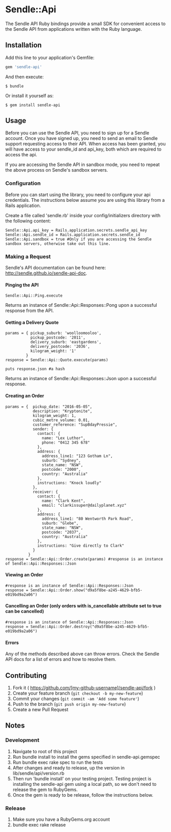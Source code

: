 # Sendle::Api

The Sendle API Ruby bindings provide a small SDK for convenient access to the Sendle API from applications written with the Ruby language.

## Installation

Add this line to your application's Gemfile:

```ruby
gem 'sendle-api'
```

And then execute:

    $ bundle

Or install it yourself as:

    $ gem install sendle-api

## Usage

Before you can use the Sendle API, you need to sign up for a Sendle account. Once you have signed up, you need to send an email to Sendle support requesting access to their API. When access has been granted, you will have access to your sendle_id and api_key, both which are required to access the api.

If you are accessing the Sendle API in sandbox mode, you need to repeat the above process on Sendle's sandbox servers.

### Configuration

Before you can start using the library, you need to configure your api credentials. The instructions below assume you are using this library from a Rails application.

Create a file called 'sendle.rb' inside your config/initializers directory with the following content:
```
Sendle::Api.api_key = Rails.application.secrets.sendle_api_key 
Sendle::Api.sendle_id = Rails.application.secrets.sendle_id
Sendle::Api.sandbox = true #Only if you are accessing the Sendle sandbox servers, otherwise take out this line.
```

### Making a Request

Sendle's API documentation can be found here: http://sendle.github.io/sendle-api-doc.

#### Pinging the API
```
Sendle::Api::Ping.execute
```

Returns an instance of Sendle::Api::Responses::Pong upon a successful response from the API. 

#### Getting a Delivery Quote
```
params = { pickup_suburb: 'woolloomooloo',
           pickup_postcode: '2011',
           delivery_suburb: 'eastgardens',
           delivery_postcode: '2036',
           kilogram_weight: '1'
         }
response = Sendle::Api::Quote.execute(params)

puts response.json #a hash 
```

Returns an instance of Sendle::Api::Responses::Json upon a successful response. 

#### Creating an Order
```
params = {  pickup_date: "2016-05-05",
            description: "Kryptonite",
            kilogram_weight: 1,
            cubic_metre_volume: 0.01,
            customer_reference: "SupBdayPressie",
            sender: {
              contact: {
                name: "Lex Luthor",
                phone: "0412 345 678"
              },
              address: {
                address_line1: "123 Gotham Ln",
                suburb: "Sydney",
                state_name: "NSW",
                postcode: "2000",
                country: "Australia"
              },
              instructions: "Knock loudly"
            },
            receiver: {
              contact: {
                name: "Clark Kent",
                email: "clarkissuper@dailyplanet.xyz"
              },
              address: {
                address_line1: "80 Wentworth Park Road",
                suburb: "Glebe",
                state_name: "NSW",
                postcode: "2037",
                country: "Australia"
              },
              instructions: "Give directly to Clark"
            }
          }
response = Sendle::Api::Order.create(params) #response is an instance of Sendle::Api::Responses::Json
```

#### Viewing an Order
```
#response is an instance of Sendle::Api::Responses::Json
response = Sendle::Api::Order.show("d9a5f8be-a245-4629-bfb5-e019bd9a2a06")
```

#### Cancelling an Order (only orders with is_cancellable attribute set to true can be cancelled)
```
#response is an instance of Sendle::Api::Responses::Json
response = Sendle::Api::Order.destroy("d9a5f8be-a245-4629-bfb5-e019bd9a2a06")
```

#### Errors
Any of the methods described above can throw errors. Check the Sendle API docs for a list of errors and how to resolve them. 


## Contributing

1. Fork it ( https://github.com/[my-github-username]/sendle-api/fork )
2. Create your feature branch (`git checkout -b my-new-feature`)
3. Commit your changes (`git commit -am 'Add some feature'`)
4. Push to the branch (`git push origin my-new-feature`)
5. Create a new Pull Request

## Notes
### Development
1. Navigate to root of this project
2. Run bundle install to install the gems specified in sendle-api.gemspec
3. Run bundle exec rake spec to run the tests
4. After changes and ready to release, up the version in lib/sendle/api/version.rb
5. Then run 'bundle install' on your testing project. Testing project is installing the sendle-api gem using a local path, so we don't need to release the gem to RubyGems.
6. Once the gem is ready to be release, follow the instructions below.

### Release
1. Make sure you have a RubyGems.org account
2. bundle exec rake release
